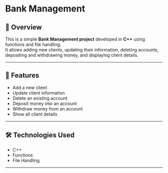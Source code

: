 # Bank Management

## 📌 Overview
This is a simple **Bank Management project** developed in **C++** using functions and file handling.  
It allows adding new clients, updating their information, deleting accounts, depositing and withdrawing money, and displaying client details.

---

## 🚀 Features
- Add a new client  
- Update client information  
- Delete an existing account  
- Deposit money into an account  
- Withdraw money from an account  
- Show all client details  

---

## 🛠️ Technologies Used
- C++  
- Functions  
- File Handling  

---
